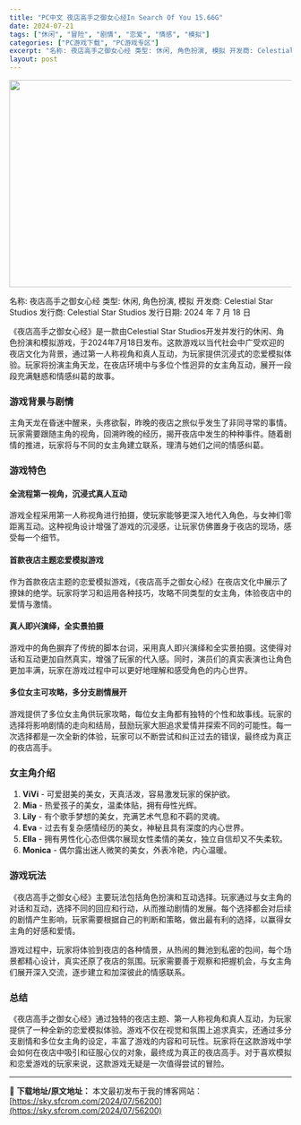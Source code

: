 ```yaml
---
title: "PC中文 夜店高手之御女心经In Search Of You 15.66G"
date: 2024-07-21
tags: ["休闲", "冒险", "剧情", "恋爱", "情感", "模拟"]
categories: ["PC游戏下载", "PC游戏专区"]
excerpt: "名称: 夜店高手之御女心经 类型: 休闲, 角色扮演, 模拟 开发商: Celestial Star Studios 发行商: Celestial Star Studios 发行日期: 2024 年 7 月 18 日 《夜店高手之御女心经》是一款由Celestial Star Studios开发并发&hellip;"
layout: post
---
```


<img class="aligncenter size-full wp-image-56201" src="https://sky.sfcrom.com/wp-content/uploads/2024/07/2024072101125834.webp" alt="" width="660" height="370" />

名称: 夜店高手之御女心经
类型: 休闲, 角色扮演, 模拟
开发商: Celestial Star Studios
发行商: Celestial Star Studios
发行日期: 2024 年 7 月 18 日

《夜店高手之御女心经》是一款由Celestial Star Studios开发并发行的休闲、角色扮演和模拟游戏，于2024年7月18日发布。这款游戏以当代社会中广受欢迎的夜店文化为背景，通过第一人称视角和真人互动，为玩家提供沉浸式的恋爱模拟体验。玩家将扮演主角天龙，在夜店环境中与多位个性迥异的女主角互动，展开一段段充满魅惑和情感纠葛的故事。
<h3>游戏背景与剧情</h3>
主角天龙在昏迷中醒来，头疼欲裂，昨晚的夜店之旅似乎发生了非同寻常的事情。玩家需要跟随主角的视角，回溯昨晚的经历，揭开夜店中发生的种种事件。随着剧情的推进，玩家将与不同的女主角建立联系，理清与她们之间的情感纠葛。
<h3>游戏特色</h3>
<h4>全流程第一视角，沉浸式真人互动</h4>
游戏全程采用第一人称视角进行拍摄，使玩家能够更深入地代入角色，与女神们零距离互动。这种视角设计增强了游戏的沉浸感，让玩家仿佛置身于夜店的现场，感受每一个细节。
<h4>首款夜店主题恋爱模拟游戏</h4>
作为首款夜店主题的恋爱模拟游戏，《夜店高手之御女心经》在夜店文化中展示了撩妹的绝学。玩家将学习和运用各种技巧，攻略不同类型的女主角，体验夜店中的爱情与激情。
<h4>真人即兴演绎，全实景拍摄</h4>
游戏中的角色摒弃了传统的脚本台词，采用真人即兴演绎和全实景拍摄。这使得对话和互动更加自然真实，增强了玩家的代入感。同时，演员们的真实表演也让角色更加丰满，玩家在游戏过程中可以更好地理解和感受角色的内心世界。
<h4>多位女主可攻略，多分支剧情展开</h4>
游戏提供了多位女主角供玩家攻略，每位女主角都有独特的个性和故事线。玩家的选择将影响剧情的走向和结局，鼓励玩家大胆追求爱情并探索不同的可能性。每一次选择都是一次全新的体验，玩家可以不断尝试和纠正过去的错误，最终成为真正的夜店高手。
<h3>女主角介绍</h3>
<ol>
 	<li><strong>ViVi</strong> - 可爱甜美的美女，天真活泼，容易激发玩家的保护欲。</li>
 	<li><strong>Mia</strong> - 热爱孩子的美女，温柔体贴，拥有母性光辉。</li>
 	<li><strong>Lily</strong> - 有个歌手梦想的美女，充满艺术气息和不羁的灵魂。</li>
 	<li><strong>Eva</strong> - 过去有复杂感情经历的美女，神秘且具有深度的内心世界。</li>
 	<li><strong>Ella</strong> - 拥有男性化心态但偶尔展现女性柔情的美女，独立自信却又不失柔软。</li>
 	<li><strong>Monica</strong> - 偶尔露出迷人微笑的美女，外表冷艳，内心温暖。</li>
</ol>
<h3>游戏玩法</h3>
《夜店高手之御女心经》主要玩法包括角色扮演和互动选择。玩家通过与女主角的对话和互动，选择不同的回应和行动，从而推动剧情的发展。每个选择都会对后续的剧情产生影响，玩家需要根据自己的判断和策略，做出最有利的选择，以赢得女主角的好感和爱情。

游戏过程中，玩家将体验到夜店的各种情景，从热闹的舞池到私密的包间，每个场景都精心设计，真实还原了夜店的氛围。玩家需要善于观察和把握机会，与女主角们展开深入交流，逐步建立和加深彼此的情感联系。
<h3>总结</h3>
《夜店高手之御女心经》通过独特的夜店主题、第一人称视角和真人互动，为玩家提供了一种全新的恋爱模拟体验。游戏不仅在视觉和氛围上追求真实，还通过多分支剧情和多位女主角的设定，丰富了游戏的内容和可玩性。玩家将在这款游戏中学会如何在夜店中吸引和征服心仪的对象，最终成为真正的夜店高手。对于喜欢模拟和恋爱游戏的玩家来说，这款游戏无疑是一次值得尝试的冒险。

---
📖 **下载地址/原文地址：** 本文最初发布于我的博客网站：[https://sky.sfcrom.com/2024/07/56200](https://sky.sfcrom.com/2024/07/56200)
